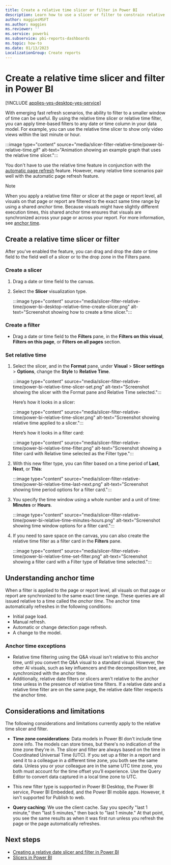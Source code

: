```yaml
---
title: Create a relative time slicer or filter in Power BI
description: Learn how to use a slicer or filter to constrain relative time ranges in Power BI.
author: maggiesMSFT
ms.author: maggies
ms.reviewer: ''
ms.service: powerbi
ms.subservice: pbi-reports-dashboards
ms.topic: how-to
ms.date: 01/13/2023
LocalizationGroup: Create reports
---
```


# Create a relative time slicer and filter in Power BI

[!INCLUDE [applies-yes-desktop-yes-service](../includes/applies-yes-desktop-yes-service.md)]

With emerging fast refresh scenarios, the ability to filter to a smaller window of time can be useful. By using the relative time slicer or relative time filter, you can apply time-based filters to any date or time column in your data model. For example, you can use the relative time slicer to show only video views within the last minute or hour.

:::image type="content" source="media/slicer-filter-relative-time/power-bi-relative-time.gif" alt-text="Animation showing an example graph that uses the relative time slicer.":::

You don't have to use the relative time feature in conjunction with the [automatic page refresh](../create-reports/desktop-automatic-page-refresh.md) feature. However, many relative time scenarios pair well with the automatic page refresh feature.

> [!NOTE]
> When you apply a relative time filter or slicer at the page or report level, all visuals on that page or report are filtered to the exact same time range by using a shared *anchor* time. Because visuals might have slightly different execution times, this shared anchor time ensures that visuals are synchronized across your page or across your report. For more information, see [anchor time](#understanding-anchor-time).

## Create a relative time slicer or filter

After you've enabled the feature, you can drag and drop the date or time field to the field well of a slicer or to the drop zone in the Filters pane.

### Create a slicer

1. Drag a date or time field to the canvas.

2. Select the **Slicer** visualization type.

   :::image type="content" source="media/slicer-filter-relative-time/power-bi-desktop-relative-time-create-slicer.png" alt-text="Screenshot showing how to create a time slicer.":::

### Create a filter

- Drag a date or time field to the **Filters** pane, in the **Filters on this visual**, **Filters on this page**, or **Filters on all pages** section.

### Set relative time

1. Select the slicer, and in the **Format** pane, under **Visual** > **Slicer settings** > **Options**, change the **Style** to **Relative Time**.

   :::image type="content" source="media/slicer-filter-relative-time/power-bi-relative-time-slicer-set.png" alt-text="Screenshot showing the slicer with the Format pane and Relative Time selected.":::

   Here’s how it looks in a slicer:

   :::image type="content" source="media/slicer-filter-relative-time/power-bi-relative-time-slicer.png" alt-text="Screenshot showing relative time applied to a slicer.":::

   Here’s how it looks in a filter card:

   :::image type="content" source="media/slicer-filter-relative-time/power-bi-relative-time-filter.png" alt-text="Screenshot showing a filter card with Relative time selected as the Filter type.":::

1. With this new filter type, you can filter based on a time period of **Last**, **Next**, or **This**:

   :::image type="content" source="media/slicer-filter-relative-time/power-bi-relative-time-last-next.png" alt-text="Screenshot showing time period options for a filter card.":::

1. You specify the time window using a whole number and a unit of time: **Minutes** or **Hours**.

   :::image type="content" source="media/slicer-filter-relative-time/power-bi-relative-time-minutes-hours.png" alt-text="Screenshot showing time window options for a filter card.":::

1. If you need to save space on the canvas, you can also create the relative time filter as a filter card in the **Filters** pane.

   :::image type="content" source="media/slicer-filter-relative-time/power-bi-relative-time-set-filter.png" alt-text="Screenshot showing a filter card with a Filter type of Relative time selected.":::

## Understanding anchor time

When a filter is applied to the page or report level, all visuals on that page or report are synchronized to the same exact time range. These queries are all issued relative to a time called the *anchor time*. The anchor time automatically refreshes in the following conditions:

- Initial page load.
- Manual refresh.
- Automatic or change detection page refresh.
- A change to the model.

### Anchor time exceptions

- Relative time filtering using the Q&A visual isn't relative to this anchor time, until you convert the Q&A visual to a standard visual. However, the other AI visuals, such as key influencers and the decomposition tree, are synchronized with the anchor time.
- Additionally, relative date filters or slicers aren't relative to the anchor time unless in the presence of relative time filters. If a relative date and a relative time filter are on the same page, the relative date filter respects the anchor time.

## Considerations and limitations

The following considerations and limitations currently apply to the relative time slicer and filter.

- **Time zone considerations**: Data models in Power BI don't include time zone info. The models can store times, but there's no indication of the time zone they're in. The slicer and filter are always based on the time in Coordinated Universal Time (UTC). If you set up a filter in a report and send it to a colleague in a different time zone, you both see the same data. Unless you or your colleague are in the same UTC time zone, you both must account for the time offset you’ll experience. Use the Query Editor to convert data captured in a local time zone to UTC.
- This new filter type is supported in Power BI Desktop, the Power BI service, Power BI Embedded, and the Power BI mobile apps. However, it isn't supported for Publish to web.

- **Query caching**: We use the client cache. Say you specify "last 1 minute," then "last 5 minutes," then back to "last 1 minute." At that point, you see the same results as when it was first run unless you refresh the page or the page automatically refreshes.

## Next steps

- [Creating a relative date slicer and filter in Power BI](../visuals/desktop-slicer-filter-date-range.md)
- [Slicers in Power BI](../visuals/power-bi-visualization-slicers.md)
